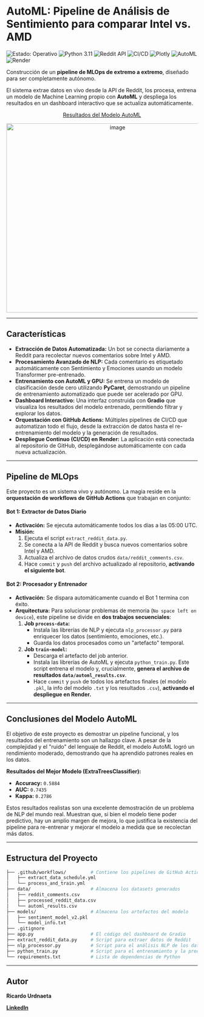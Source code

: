 # AutoML: Pipeline de Análisis de Sentimiento para comparar Intel vs. AMD

<p align="left">
  <img src="https://img.shields.io/badge/Estado-Operativo-2ECC71?style=flat-square&logo=checkmarx&logoColor=white" alt="Estado: Operativo"/>
  <img src="https://img.shields.io/badge/Python-3.11-3776AB?style=flat-square&logo=python&logoColor=white" alt="Python 3.11"/>
  <img src="https://img.shields.io/badge/Reddit_API-Fuente_de_Datos-FF4500?style=flat-square&logo=reddit&logoColor=white" alt="Reddit API"/>
  <img src="https://img.shields.io/github/actions/workflow/status/Ricardouchub/proyecto-mlops-reddit/.github/workflows/extract_data_schedule.yml?style=flat-square&logo=githubactions&logoColor=white&label=CI%2FCD" alt="CI/CD"/>
  <img src="https://img.shields.io/badge/Plotly-Visualizacion-3F4F75?style=flat-square&logo=plotly&logoColor=white" alt="Plotly"/>
  <img src="https://img.shields.io/badge/AutoML-Clasificador-00C853?style=flat-square" alt="AutoML"/>
  <img src="https://img.shields.io/badge/Render-Despliegue-46E3B7?style=flat-square&logo=render&logoColor=white" alt="Render"/>
</p>


Construcción de un **pipeline de MLOps de extremo a extremo**, diseñado para ser completamente autónomo. 

El sistema extrae datos en vivo desde la API de Reddit, los procesa, entrena un modelo de Machine Learning propio con **AutoML** y despliega los resultados en un dashboard interactivo que se actualiza automáticamente.

<div align="center">

[Resultados del Modelo AutoML](https://proyecto-mlops-reddit.onrender.com)

<img width="570" height="499" alt="image" src="https://github.com/user-attachments/assets/007d5df5-7aa5-4810-9040-577a0c8f5a58" />

</div>

---


## Características

* **Extracción de Datos Automatizada:** Un bot se conecta diariamente a Reddit para recolectar nuevos comentarios sobre Intel y AMD.
* **Procesamiento Avanzado de NLP:** Cada comentario es etiquetado automáticamente con Sentimiento y Emociones usando un modelo Transformer pre-entrenado.
* **Entrenamiento con AutoML y GPU:** Se entrena un modelo de clasificación desde cero utilizando **PyCaret**, demostrando un pipeline de entrenamiento automatizado que puede ser acelerado por GPU.
* **Dashboard Interactivo:** Una interfaz construida con **Gradio** que visualiza los resultados del modelo entrenado, permitiendo filtrar y explorar los datos.
* **Orquestación con GitHub Actions:** Múltiples pipelines de CI/CD que automatizan todo el flujo, desde la extracción de datos hasta el re-entrenamiento del modelo y la generación de resultados.
* **Despliegue Continuo (CI/CD) en Render:** La aplicación está conectada al repositorio de GitHub, desplegándose automáticamente con cada nueva actualización.

---
##  Pipeline de MLOps

Este proyecto es un sistema vivo y autónomo. La magia reside en la **orquestación de workflows de GitHub Actions** que trabajan en conjunto:

#### **Bot 1: Extractor de Datos Diario**

* **Activación:** Se ejecuta automáticamente todos los días a las 05:00 UTC.
* **Misión:**
    1. Ejecuta el script `extract_reddit_data.py`.
    2. Se conecta a la API de Reddit y busca nuevos comentarios sobre Intel y AMD.
    3. Actualiza el archivo de datos crudos `data/reddit_comments.csv`.
    4. Hace `commit` y `push` del archivo actualizado al repositorio, **activando el siguiente bot**.

#### **Bot 2: Procesador y Entrenador**

* **Activación:** Se dispara automáticamente cuando el Bot 1 termina con éxito.
* **Arquitectura:** Para solucionar problemas de memoria (`No space left on device`), este pipeline se divide en **dos trabajos secuenciales**:
    1.  **Job `process-data`:**
        * Instala las librerías de NLP y ejecuta `nlp_processor.py` para enriquecer los datos (sentimiento, emociones, etc.).
        * Guarda los datos procesados como un "artefacto" temporal.
    2.  **Job `train-model`:**
        * Descarga el artefacto del job anterior.
        * Instala las librerías de AutoML y ejecuta `python_train.py`. Este script entrena el modelo y, crucialmente, **genera el archivo de resultados `data/automl_results.csv`**.
        * Hace `commit` y `push` de todos los artefactos finales (el modelo `.pkl`, la info del modelo `.txt` y los resultados `.csv`), **activando el despliegue en Render.**

---
## Conclusiones del Modelo AutoML

El objetivo de este proyecto es demostrar un pipeline funcional, y los resultados del entrenamiento son un hallazgo clave. A pesar de la complejidad y el "ruido" del lenguaje de Reddit, el modelo AutoML logró un rendimiento moderado, demostrando que ha aprendido patrones reales en los datos.

**Resultados del Mejor Modelo (ExtraTreesClassifier):**
* **Accuracy:** `0.5884`
* **AUC:** `0.7435`
* **Kappa:** `0.2786` 

Estos resultados realistas son una excelente demostración de un problema de NLP del mundo real. Muestran que, si bien el modelo tiene poder predictivo, hay un amplio margen de mejora, lo que justifica la existencia del pipeline para re-entrenar y mejorar el modelo a medida que se recolectan más datos.


---

## Estructura del Proyecto

```bash
├── .github/workflows/         # Contiene los pipelines de GitHub Actions
│   ├── extract_data_schedule.yml
│   └── process_and_train.yml
├── data/                      # Almacena los datasets generados
│   ├── reddit_comments.csv
│   ├── processed_reddit_data.csv
│   └── automl_results.csv
├── models/                    # Almacena los artefactos del modelo
│   ├── sentiment_model_v2.pkl
│   └── model_info.txt
├── .gitignore                 
├── app.py                     # El código del dashboard de Gradio
├── extract_reddit_data.py     # Script para extraer datos de Reddit
├── nlp_processor.py           # Script para el análisis NLP de los datos
├── python_train.py            # Script para el entrenamiento y la predicción con AutoML
└── requirements.txt           # Lista de dependencias de Python
```

---
## Autor

**Ricardo Urdnaeta**

[**LinkedIn**](https://www.linkedin.com/in/ricardourdanetacastro/)


